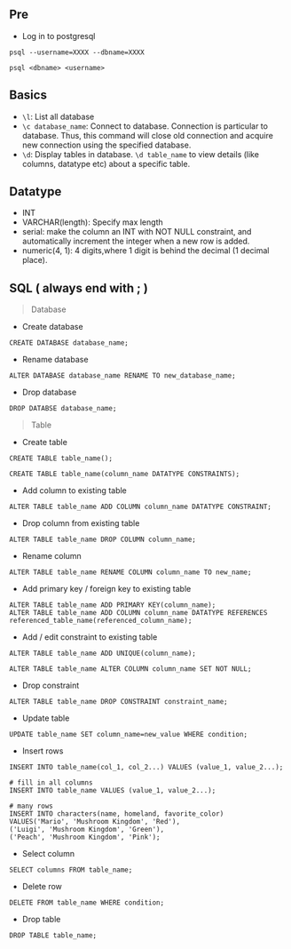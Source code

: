 ## Pre
- Log in to postgresql

```
psql --username=XXXX --dbname=XXXX
```

```
psql <dbname> <username>
```

## Basics
- `\l`: List all database
- `\c database_name`: Connect to database. Connection is particular to database. Thus, this command will close old connection and acquire new connection using the specified database.
- `\d`: Display tables in database. `\d table_name` to view details (like columns, datatype etc) about a specific table.

## Datatype
- INT
- VARCHAR(length): Specify max length
- serial: make the column an INT with NOT NULL constraint, and automatically increment the integer when a new row is added.
- numeric(4, 1): 4 digits,where 1 digit is behind the decimal (1 decimal place).

## SQL ( always end with ; )


>Database


- Create database

```
CREATE DATABASE database_name; 
```
- Rename database

```
ALTER DATABASE database_name RENAME TO new_database_name;
```

- Drop database

```
DROP DATABSE database_name;
```


>Table


- Create table

```
CREATE TABLE table_name();

CREATE TABLE table_name(column_name DATATYPE CONSTRAINTS);
```

- Add column to existing table

```
ALTER TABLE table_name ADD COLUMN column_name DATATYPE CONSTRAINT;
```

- Drop column from existing table

```
ALTER TABLE table_name DROP COLUMN column_name;
```

- Rename column

```
ALTER TABLE table_name RENAME COLUMN column_name TO new_name;
```

- Add primary key / foreign key to existing table

```
ALTER TABLE table_name ADD PRIMARY KEY(column_name);
ALTER TABLE table_name ADD COLUMN column_name DATATYPE REFERENCES referenced_table_name(referenced_column_name);
```

- Add / edit constraint to existing table
```
ALTER TABLE table_name ADD UNIQUE(column_name);

ALTER TABLE table_name ALTER COLUMN column_name SET NOT NULL;
```

- Drop constraint 

```
ALTER TABLE table_name DROP CONSTRAINT constraint_name;
```

- Update table

```
UPDATE table_name SET column_name=new_value WHERE condition;
```

- Insert rows

```
INSERT INTO table_name(col_1, col_2...) VALUES (value_1, value_2...);

# fill in all columns
INSERT INTO table_name VALUES (value_1, value_2...);

# many rows
INSERT INTO characters(name, homeland, favorite_color)
VALUES('Mario', 'Mushroom Kingdom', 'Red'),
('Luigi', 'Mushroom Kingdom', 'Green'),
('Peach', 'Mushroom Kingdom', 'Pink');
```

- Select column

```
SELECT columns FROM table_name;
```

- Delete row

```
DELETE FROM table_name WHERE condition;
```


- Drop table

```
DROP TABLE table_name;
```

